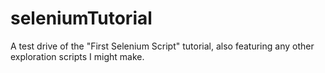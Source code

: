 # seleniumTutorial
A test drive of the "First Selenium Script" tutorial, also featuring any other exploration scripts I might make.
